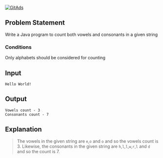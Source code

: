 <a href="https://tracking.gitads.io/?repo=Java-Solutions-TCS-Xplore-Proctored-Assessment"> <img src="https://images.gitads.io/Java-Solutions-TCS-Xplore-Proctored-Assessment" alt="GitAds"/> </a>

## Problem Statement

Write a Java program to count both vowels and consonants in a given string

### Conditions

Only alphabets should be considered for counting

## Input

    Hello World!

## Output

    Vowels count - 3
    Consonants count - 7

## Explanation

> The vowels in the given string are `e`,`o` and `o` and so the vowels count is 3.
> Likewise, the consonants in the given string are `h`,`l`,`l`,`w`,`r`,`l` and `d` and so the count is 7.

